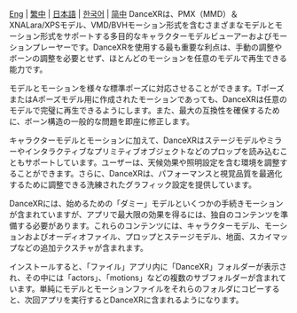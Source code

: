 [Eng](/dancexr/listing/appstore) | [繁中](/tw/dancexr/listing/appstore) | [日本語](/jp/dancexr/listing/appstore) | [한국어](/kr/dancexr/listing/appstore) | [简中](/zh/dancexr/listing/appstore)
DanceXRは、PMX（MMD）＆XNALara/XPSモデル、VMD/BVHモーション形式を含むさまざまなモデルとモーション形式をサポートする多目的なキャラクターモデルビューアーおよびモーションプレーヤーです。DanceXRを使用する最も重要な利点は、手動の調整やボーンの調整を必要とせず、ほとんどのモーションを任意のモデルで再生できる能力です。

モデルとモーションを様々な標準ポーズに対応させることができます。TポーズまたはAポーズモデル用に作成されたモーションであっても、DanceXRは任意のモデルで完璧に再生できるようにします。また、最大の互換性を確保するために、ボーン構造の一般的な問題を即座に修正します。

キャラクターモデルとモーションに加えて、DanceXRはステージモデルやミラーやインタラクティブなプリミティブオブジェクトなどのプロップを読み込むこともサポートしています。ユーザーは、天候効果や照明設定を含む環境を調整することができます。さらに、DanceXRは、パフォーマンスと視覚品質を最適化するために調整できる洗練されたグラフィック設定を提供しています。

DanceXRには、始めるための「ダミー」モデルといくつかの手続きモーションが含まれていますが、アプリで最大限の効果を得るには、独自のコンテンツを準備する必要があります。これらのコンテンツには、キャラクターモデル、モーションおよびオーディオファイル、プロップとステージモデル、地面、スカイマップなどの追加テクスチャが含まれます。

インストールすると、「ファイル」アプリ内に「DanceXR」フォルダーが表示され、その中には「actors」、「motions」などの複数のサブフォルダーが含まれています。単純にモデルとモーションファイルをそれらのフォルダにコピーすると、次回アプリを実行するとDanceXRに含まれるようになります。